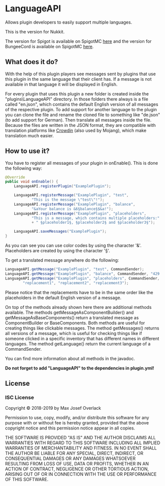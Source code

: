 # LanguageAPI
Allows plugin developers to easily support multiple languages.

This is the version for Nukkit.

The version for Spigot is available on SpigotMC [here](https://www.spigotmc.org/resources/languageapi.62198/) and the version for BungeeCord is available on SpigotMC [here](https://www.spigotmc.org/resources/languageapi-bungeecord.62199/).

## What does it do?
With the help of this plugin players see messages sent by plugins that use this plugin in the same language that their client has. If a message is not available in that language it will be displayed in English.

For every plugin that uses this plugin a new folder is created inside the "plugins\LanguageAPI" directory. In those folders there always is a file called "en.json", which contains the default English version of all messages of the respective plugin. To add support for another language to the plugin you can clone the file and rename the cloned file to something like "de.json" (to add support for German). Then translate all messages inside the file. Because the files are written in the JSON format, they are compatible with translation platforms like [Crowdin](https://crowdin.com/) (also used by Mojang), which make translation much easier.

## How to use it?
You have to register all messages of your plugin in onEnable(). This is done the following way:

```java
@Override
public void onEnable() {
    LanguageAPI.registerPlugin("ExamplePlugin");

    LanguageAPI.registerMessage("ExamplePlugin", "test",
            "This is the message \"test\"!");
    LanguageAPI.registerMessage("ExamplePlugin", "balance",
            "&aYour balance is &6§balance§$&a!");
    LanguageAPI.registerMessage("ExamplePlugin", "placeholders",
            "This is a message, which contains multiple placeholders:"
            + " §placeholder1§, §placeholder2§ and §placeholder3§");

    LanguageAPI.saveMessages("ExamplePlugin");
}
```

As you can see you can use color codes by using the character '&'. Placeholders are created by using the character '§'.

To get a translated message anywhere do the following:

```java
LanguageAPI.getMessage("ExamplePlugin", "test", CommandSender);
LanguageAPI.getMessage("ExamplePlugin", "balance", CommandSender, "429.18");
LanguageAPI.getMessage("ExamplePlugin", "placeholders", CommandSender,
        "replacement1", "replacement2", "replacement3");
```

Please notice that the replacements have to be in the same order like the placeholders in the default English version of a message.

On top of the methods already shown here there are additional methods available. The methods getMessageAsComponentBuilder() and getMessageAsBaseComponents() return a translated message as ComponentBuilder or BaseComponents. Both methods are useful for creating things like clickable messages. The method getMessages() returns all versions of a message, which is useful for checking things like if someone clicked in a specific inventory that has different names in different languages. The method getLanguage() return the current language of a CommandSender.

You can find more information about all methods in the javadoc.

**Do not forget to add "LanguageAPI" to the dependencies in plugin.yml!**

## License
### ISC License
Copyright &copy; 2018-2019 by Max Josef Overlack

Permission to use, copy, modify, and/or distribute this software for any purpose with or without fee is hereby granted, provided that the above copyright notice and this permission notice appear in all copies.

THE SOFTWARE IS PROVIDED "AS IS" AND THE AUTHOR DISCLAIMS ALL WARRANTIES WITH REGARD TO THIS SOFTWARE INCLUDING ALL IMPLIED WARRANTIES OF MERCHANTABILITY AND FITNESS. IN NO EVENT SHALL THE AUTHOR BE LIABLE FOR ANY SPECIAL, DIRECT, INDIRECT, OR CONSEQUENTIAL DAMAGES OR ANY DAMAGES WHATSOEVER RESULTING FROM LOSS OF USE, DATA OR PROFITS, WHETHER IN AN ACTION OF CONTRACT, NEGLIGENCE OR OTHER TORTIOUS ACTION, ARISING OUT OF OR IN CONNECTION WITH THE USE OR PERFORMANCE OF THIS SOFTWARE.

